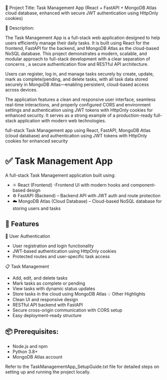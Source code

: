🎯 Project Title: Task Management App (React + FastAPI + MongoDB Atlas cloud database, enhanced with secure JWT authentication using HttpOnly cookies)

📌 Description:

The Task Management App is a full-stack web application designed to help users efficiently manage their daily tasks. It is built using React for the frontend, FastAPI for the backend, and MongoDB Atlas as the cloud-based NoSQL database. This project demonstrates a modern, scalable, and modular approach to full-stack development with a clear separation of concerns , a secure authentication flow and RESTful API architecture.

Users can register, log in, and manage tasks securely by create, update, mark as complete/pending, and delete tasks, with all task data stored securely in MongoDB Atlas—enabling persistent, cloud-based access across devices.

The application features a clean and responsive user interface, seamless real-time interactions, and properly configured CORS and environment settings and authentication using JWT tokens with HttpOnly cookies for enhanced security. It serves as a strong example of a production-ready full-stack application with modern web technologies.

full-stack Task Management app using React, FastAPI, MongoDB Atlas (cloud database) and authentication using JWT tokens with HttpOnly cookies for enhanced security

# ✅ Task Management App

A full-stack Task Management application built using:

- ⚛️ React (Frontend)                -Frontend UI with modern hooks and component-based design
- ⚙️ FastAPI (Backend)               – Backend API with JWT auth and route protection
- ☁️ MongoDB Atlas (Cloud Database)  – Cloud-based NoSQL database for storing users and tasks

## 🚀 Features

🔐 User Authentication
- User registration and login functionality
- JWT-based authentication using HttpOnly cookies
- Protected routes and user-specific task access
  
📋 Task Management
- Add, edit, and delete tasks
- Mark tasks as complete or pending
- View tasks with dynamic status updates
- Store tasks in the cloud using MongoDB Atlas
💡 Other Highlights
- Clean UI and responsive design
- RESTful API backend with FastAPI
- Secure cross-origin communication with CORS setup
- Easy deployment-ready structure
 
📦 Prerequisites:
   --------------
- Node.js and npm
- Python 3.8+
- MongoDB Atlas account

Refer to the TaskManagementApp_SetupGuide.txt file for detailed steps on setting up and running the project locally.
